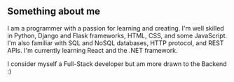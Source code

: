 ## Something about me 

I am a programmer with a passion for learning and creating. I'm well skilled in Python, Django and Flask frameworks, HTML, CSS, and some JavaScript. I'm also familiar with SQL and NoSQL databases, HTTP protocol, and REST APIs. I'm currently learning React and the .NET framework.

I consider myself a Full-Stack developer but am more drawn to the Backend :)
 



 
 
